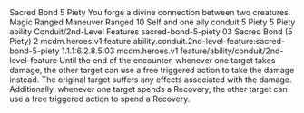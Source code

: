 <ability>
  <name>Sacred Bond</name>
  <cost>5 Piety</cost>
  <flavor>You forge a divine connection between two creatures.</flavor>
  <keywords>
    <keyword>Magic</keyword>
    <keyword>Ranged</keyword>
  </keywords>
  <type>Maneuver</type>
  <distance>Ranged 10</distance>
  <target>Self and one ally</target>
  <metadata>
    <class>conduit</class>
    <cost>5 Piety</cost>
    <cost_amount>5</cost_amount>
    <cost_resource>Piety</cost_resource>
    <feature_type>ability</feature_type>
    <file_dpath>Conduit/2nd-Level Features</file_dpath>
    <item_id>sacred-bond-5-piety</item_id>
    <item_index>03</item_index>
    <item_name>Sacred Bond (5 Piety)</item_name>
    <level>2</level>
    <scc>mcdm.heroes.v1:feature.ability.conduit.2nd-level-feature:sacred-bond-5-piety</scc>
    <scdc>1.1.1:6.2.8.5:03</scdc>
    <source>mcdm.heroes.v1</source>
    <type>feature/ability/conduit/2nd-level-feature</type>
  </metadata>
  <effects>
    <effect type="mundane">Until the end of the encounter, whenever one target takes damage, the other target can use a free triggered action to take the damage instead. The original target suffers any effects associated with the damage. Additionally, whenever one target spends a Recovery, the other target can use a free triggered action to spend a Recovery.</effect>
  </effects>
</ability>
